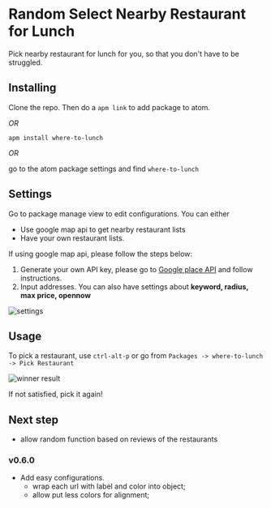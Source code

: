 # Random Select Nearby Restaurant for Lunch
Pick nearby restaurant for lunch for you, so that you don't have to be struggled.

## Installing
Clone the repo. Then do a `apm link` to add package to atom.

*OR*

`apm install where-to-lunch`

*OR*

go to the atom package settings and find `where-to-lunch`

## Settings
Go to package manage view to edit configurations.
You can either
- Use google map api to get nearby restaurant lists
- Have your own restaurant lists.

If using google map api, please follow the steps below:
1. Generate your own API key, please go to [Google place API](https://developers.google.com/places/web-service/get-api-key) and follow instructions.
2. Input addresses. You can also have settings about **keyword, radius, max price, opennow**

![settings]()

## Usage
To pick a restaurant, use `ctrl-alt-p` or go from `Packages -> where-to-lunch -> Pick Restaurant`

![winner result]()

If not satisfied, pick it again!

## Next step
- allow random function based on reviews of the restaurants

### v0.6.0
- Add easy configurations.
  - wrap each url with label and color into object;
  - allow put less colors for alignment;
